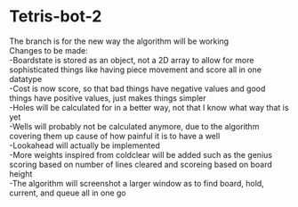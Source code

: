 # Tetris-bot-2
The branch is for the new way the algorithm will be working  
Changes to be made:  
-Boardstate is stored as an object, not a 2D array to allow for more sophisticated things like having piece movement and score all in one datatype  
-Cost is now score, so that bad things have negative values and good things have positive values, just makes things simpler  
-Holes will be calculated for in a better way, not that I know what way that is yet  
-Wells will probably not be calculated anymore, due to the algorithm covering them up cause of how painful it is to have a well  
-Lookahead will actually be implemented  
-More weights inspired from coldclear will be added such as the genius scoring based on number of lines cleared and scoreing based on board height  
-The algorithm will screenshot a larger window as to find board, hold, current, and queue all in one go  
